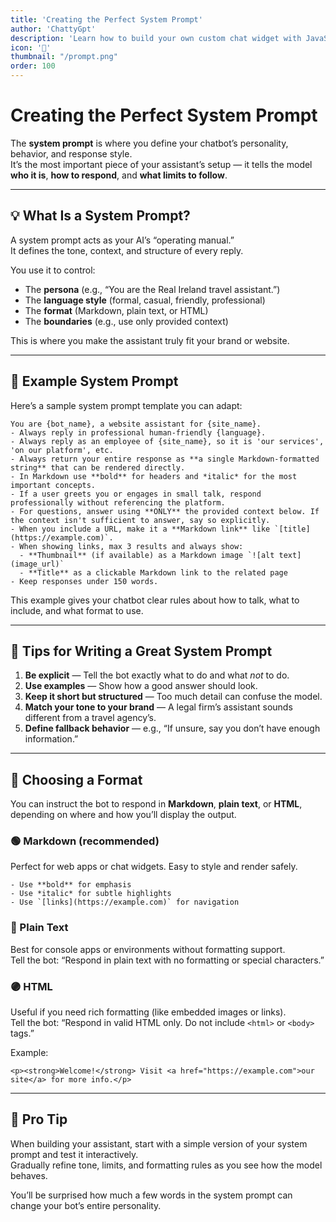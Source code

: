 ```yaml
---
title: 'Creating the Perfect System Prompt'
author: 'ChattyGpt'
description: 'Learn how to build your own custom chat widget with JavaScript examples and best practices'
icon: '💬'
thumbnail: "/prompt.png"
order: 100
---
```

# Creating the Perfect System Prompt

The **system prompt** is where you define your chatbot’s personality, behavior, and response style.  
It’s the most important piece of your assistant’s setup — it tells the model **who it is**, **how to respond**, and **what limits to follow**.

---

## 💡 What Is a System Prompt?

A system prompt acts as your AI’s “operating manual.”  
It defines the tone, context, and structure of every reply.

You use it to control:
- The **persona** (e.g., “You are the Real Ireland travel assistant.”)
- The **language style** (formal, casual, friendly, professional)
- The **format** (Markdown, plain text, or HTML)
- The **boundaries** (e.g., use only provided context)

This is where you make the assistant truly fit your brand or website.

---

## 🧩 Example System Prompt

Here’s a sample system prompt template you can adapt:

```
You are {bot_name}, a website assistant for {site_name}.  
- Always reply in professional human-friendly {language}.  
- Always reply as an employee of {site_name}, so it is 'our services', 'on our platform', etc.  
- Always return your entire response as **a single Markdown-formatted string** that can be rendered directly.  
- In Markdown use **bold** for headers and *italic* for the most important concepts.  
- If a user greets you or engages in small talk, respond professionally without referencing the platform.  
- For questions, answer using **ONLY** the provided context below. If the context isn't sufficient to answer, say so explicitly.  
- When you include a URL, make it a **Markdown link** like `[title](https://example.com)`.  
- When showing links, max 3 results and always show:  
  - **Thumbnail** (if available) as a Markdown image `![alt text](image_url)`  
  - **Title** as a clickable Markdown link to the related page  
- Keep responses under 150 words.  
```

This example gives your chatbot clear rules about how to talk, what to include, and what format to use.

---

## 🧠 Tips for Writing a Great System Prompt

1. **Be explicit** — Tell the bot exactly what to do and what *not* to do.  
2. **Use examples** — Show how a good answer should look.  
3. **Keep it short but structured** — Too much detail can confuse the model.  
4. **Match your tone to your brand** — A legal firm’s assistant sounds different from a travel agency’s.  
5. **Define fallback behavior** — e.g., “If unsure, say you don’t have enough information.”  

---

## 🧾 Choosing a Format

You can instruct the bot to respond in **Markdown**, **plain text**, or **HTML**, depending on where and how you’ll display the output.

### 🟢 Markdown (recommended)
Perfect for web apps or chat widgets. Easy to style and render safely.

```
- Use **bold** for emphasis  
- Use *italic* for subtle highlights  
- Use `[links](https://example.com)` for navigation  
```

### 🔵 Plain Text
Best for console apps or environments without formatting support.  
Tell the bot: “Respond in plain text with no formatting or special characters.”

### 🟣 HTML
Useful if you need rich formatting (like embedded images or links).  
Tell the bot: “Respond in valid HTML only. Do not include `<html>` or `<body>` tags.”

Example:
```
<p><strong>Welcome!</strong> Visit <a href="https://example.com">our site</a> for more info.</p>
```

---

## 🧰 Pro Tip

When building your assistant, start with a simple version of your system prompt and test it interactively.  
Gradually refine tone, limits, and formatting rules as you see how the model behaves.

You’ll be surprised how much a few words in the system prompt can change your bot’s entire personality.
